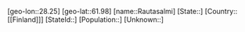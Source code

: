 ﻿---
location: [61.98,28.25]
type: City
tags:
- geo/City


SpocWebEntityId: 33655
isDeleted: false
confidential: public

---
[geo-lon::28.25]
[geo-lat::61.98]
[name::Rautasalmi]
[State::]
[Country::[[Finland]]]
[StateId::]
[Population::]
[Unknown::]


